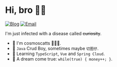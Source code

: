 # Hi, bro 🐱‍🏍 

[![Blog](https://img.shields.io/badge/Blog-0BA641?style=flat-square&logo=firefox-browser&logoColor=white)](https://cosmoscatts.ren)
[![Email](https://img.shields.io/badge/-Email-0B63A6?style=flat-square&logo=Gmail&logoColor=white)](mailto:2138889191@qq.com)

I'm just infected with a disease called ~~curiosity~~.

- 🤣 I'm cosmoscatts 🧑🏻‍💻.
- 👾 `Java` Crud Boy, sometimes maybe `切图仔`.
- 🚀 Learning `TypeScript`, `Vue` and `Spring Cloud`.
- 🍔 A dream come true: `while(true) { money++; }`.

